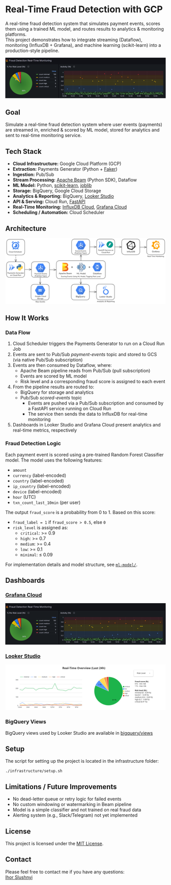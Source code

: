 # Real-Time Fraud Detection with GCP

A real-time fraud detection system that simulates payment events, scores them using a trained ML model, and routes results to analytics & monitoring platforms.\
This project demonstrates how to integrate streaming (Dataflow), monitoring (InfluxDB + Grafana), and machine learning (scikit-learn) into a production-style pipeline.

![Grafana Demo](/dashboards/images/animation_grafana.gif)

## Goal

Simulate a real-time fraud detection system where user events (payments) are streamed in, enriched & scored by ML model, stored for analytics and sent to real-time monitoring service.

## Tech Stack

- **Cloud Infrastructure:** Google Cloud Platform (GCP)
- **Extraction:** Payments Generator (Python + [Faker](https://faker.readthedocs.io/en/master/))
- **Ingestion:** Pub/Sub
- **Stream Processing:** [Apache Beam](https://beam.apache.org/) (Python SDK), Dataflow
- **ML Model:** Python, [scikit-learn](https://scikit-learn.org/), [joblib](https://joblib.readthedocs.io/en/stable/)
- **Storage:** BigQuery, Google Cloud Storage
- **Analytics & Reporting:** BigQuery, [Looker Studio](https://lookerstudio.google.com/u/0/navigation/reporting)
- **API & Serving:** Cloud Run, [FastAPI](https://fastapi.tiangolo.com/)
- **Real-Time Monitoring:** [InfluxDB Cloud](https://www.influxdata.com/products/influxdb-cloud/serverless/), [Grafana Cloud](https://grafana.com/products/cloud/)
- **Scheduling / Automation:** Cloud Scheduler

## Architecture
![Architecture diagram - Real-Time Fraud Detection](/diagrams/architecture.png)

## How It Works

### Data Flow

1. Cloud Scheduler triggers the Payments Generator to run on a Cloud Run Job
2. Events are sent to Pub/Sub _payment-events_ topic and stored to GCS (via native Pub/Sub subscription)
3. Events are then consumed by Dataflow, where:
   - Apache Beam pipeline reads from Pub/Sub (pull subscription)
   - Events are scored by ML model
   - Risk level and a corresponding fraud score is assigned to each event
4. From the pipeline results are routed to:
   - BigQuery for storage and analytics
   - Pub/Sub _scored-events_ topic
      - Events are pushed via a Pub/Sub subscription and consumed by a FastAPI service running on Cloud Run
      - The service then sends the data to InfluxDB for real-time monitoring
5. Dashboards in Looker Studio and Grafana Cloud present analytics and real-time metrics, respectively

### Fraud Detection Logic

Each payment event is scored using a pre-trained Random Forest Classifier model. The model uses the following features:

- `amount`
- `currency` (label-encoded)
- `country` (label-encoded)
- `ip_country` (label-encoded)
- `device` (label-encoded)
- `hour` (UTC)
- `txn_count_last_10min` (per user)

The output `fraud_score` is a probability from 0 to 1. Based on this score:

- `fraud_label = 1` if `fraud_score > 0.5`, else `0`
- `risk_level` is assigned as:
  - `critical`: >= 0.9
  - `high`: >= 0.7
  - `medium`: >= 0.4
  - `low`: >= 0.1
  - `minimal`: ≤ 0.09

For implementation details and model structure, see [`ml-model/`](ml-model/).

## Dashboards

### [Grafana Cloud](https://ihorslushnyi.grafana.net/public-dashboards/c58a9a27503147cda341f799c3a84ad6)
  [![Grafana Cloud](/dashboards/images/grafana_preview.png)](https://ihorslushnyi.grafana.net/public-dashboards/c58a9a27503147cda341f799c3a84ad6)
### [Looker Studio](https://lookerstudio.google.com/embed/reporting/a3a86a23-b364-4f25-8ff8-aef881fb0ad6/page/DlyQF)
  [![Looker Studio](/dashboards/images/looker_studio_preview.png)](https://lookerstudio.google.com/embed/reporting/a3a86a23-b364-4f25-8ff8-aef881fb0ad6/page/DlyQF)

### BigQuery Views
BigQuery views used by Looker Studio are available in [bigquery/views](bigquery/views)

## Setup

The script for setting up the project is located in the infrastructure folder:

```
./infrastructure/setup.sh
```

## Limitations / Future Improvements

- No dead-letter queue or retry logic for failed events
- No custom windowing or watermarking in Beam pipeline
- Model is a simple classifier and not trained on real fraud data
- Alerting system (e.g., Slack/Telegram) not yet implemented

## License

This project is licensed under the [MIT License](LICENSE).

## Contact

Please feel free to contact me if you have any questions:\
[Ihor Slushnyi](https://www.linkedin.com/in/ihor-slushnyi-a7b9441b4/)
